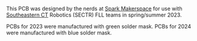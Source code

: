 This PCB was designed by the nerds at [Spark Makerspace](https://sparkmakerspace.org) for use with [Southeastern CT](https://southeasternctrobotics.com/) Robotics (SECTR) FLL teams in spring/summer 2023.

PCBs for 2023 were manufactured with green solder mask.
PCBs for 2024 were manufactured with blue solder mask.
